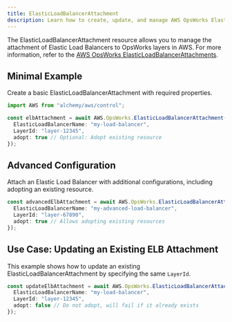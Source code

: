 ```yaml
---
title: ElasticLoadBalancerAttachment
description: Learn how to create, update, and manage AWS OpsWorks ElasticLoadBalancerAttachments using Alchemy Cloud Control.
---
```



The ElasticLoadBalancerAttachment resource allows you to manage the attachment of Elastic Load Balancers to OpsWorks layers in AWS. For more information, refer to the [AWS OpsWorks ElasticLoadBalancerAttachments](https://docs.aws.amazon.com/opsworks/latest/userguide/).

## Minimal Example

Create a basic ElasticLoadBalancerAttachment with required properties.

```ts
import AWS from "alchemy/aws/control";

const elbAttachment = await AWS.OpsWorks.ElasticLoadBalancerAttachment("myElbAttachment", {
  ElasticLoadBalancerName: "my-load-balancer",
  LayerId: "layer-12345",
  adopt: true // Optional: Adopt existing resource
});
```

## Advanced Configuration

Attach an Elastic Load Balancer with additional configurations, including adopting an existing resource.

```ts
const advancedElbAttachment = await AWS.OpsWorks.ElasticLoadBalancerAttachment("advancedElbAttachment", {
  ElasticLoadBalancerName: "my-advanced-load-balancer",
  LayerId: "layer-67890",
  adopt: true // Allows adopting existing resources
});
```

## Use Case: Updating an Existing ELB Attachment

This example shows how to update an existing ElasticLoadBalancerAttachment by specifying the same `LayerId`.

```ts
const updateElbAttachment = await AWS.OpsWorks.ElasticLoadBalancerAttachment("updateElbAttachment", {
  ElasticLoadBalancerName: "my-load-balancer",
  LayerId: "layer-12345",
  adopt: false // Do not adopt, will fail if it already exists
});
```
